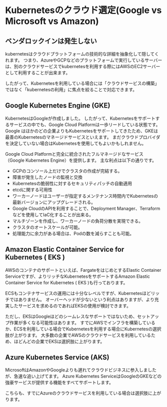



# Kubernetesのクラウド選定(Google vs Microsoft vs Amazon)




## ベンダロックインは発生しない

kubernetesはクラウドプラットフォームの技術的な詳細を抽象化して隠してくれます。
つまり、AzureやGCPなどのプラットフォームで実行しているサーバーは、別のクラウドサービスでkubernetesを利用する際にはAWSのEC2サーバーとして利用することが出来ます。

したがって、Kubernetesを利用している場合には「クラウドサービスの構築」ではなく「kubernetesの利用」に焦点を絞ることで対応できます。






## Google Kubernetes Engine (GKE)

KubernetesはGoogleが作成しました。
したがって、Kubernetesをサポートするサービスの中でも、Google Cloud Platformは一歩リードしている状態です。
Google はほかのどの企業よりもKubernetesをサポートしてきたため、GKEは最善のKubernetesのマネージドサービスといえます。
まだクラウドプロバイダを決定していない場合はKubernetesを使用してもよいかもしれません。

Google Cloud Platformと完全に統合されたフルマネージドなサービス（Google Kubernetes Engine）を提供します。
主な利点は以下の通りです。

- GCPのコンソール上だけでクラスタの作成が完結する。
- 障害が発生したノードの監視と交換
- Kubernetesの脆弱性に対するセキュリティパッチの自動適用
- etcdに関する可用性
- ワーカーノードはユーザーが指定するメンテナンス時間内でKubernetesの最新バージョンにアップグレードされる。
- Google CloudのAPIを利用することで、Deployment Manager、Terraformなどを使用してIaC化することが出来る。
- マルチゾーンを作成し、ワーカーノードの負荷分散を実現できる。
- クラスタのオートスケールが可能。
- 処理能力に余力がある場合は、Podの数を減らすことも可能。


## Amazon Elastic Container Service for Kubernetes ( EKS )

AWSのコンテナのサポートといえば、FargateをはじめとするElastic Container Serviceですが、よりリッチなKubernetesをサポートするAmazon Elastic Container Service for Kubernetes ( EKS )も行っております。

ECSもコンテナサービスの運用には十分なレベルですが、Kubernetesほどリッチではありません。
オーバーヘッドが少ないという利点はありますが、より充実したサービスを求めるのであればEKSの使用が検討できます。

ただし、EKSはGoogleほどのシームレスなサポートではないため、セットアップ作業が多くなる可能性はあります。
すでにAWSでインフラを構築しているか、ECSを利用している場合でKubernetesを利用する場合にKubernetesの選択肢が上がります。
大多数の企業でAWSのクラウドサービスを利用しているため、ほどんどの企業でEKSは選択肢に上がります。


## Azure Kubernetes Service (AKS)

MicrosoftはAmazonやGoogleよりも遅れてクラウドビジネスに参入しましたが、急速な追い上げてます。
Azure Kubernetes ServiceはGoogleのGKEなどの強豪サービスが提供する機能をすべてサポートします。

こちらも、すでにAzureのクラウドサービスを利用している場合は選択肢に上がります。













